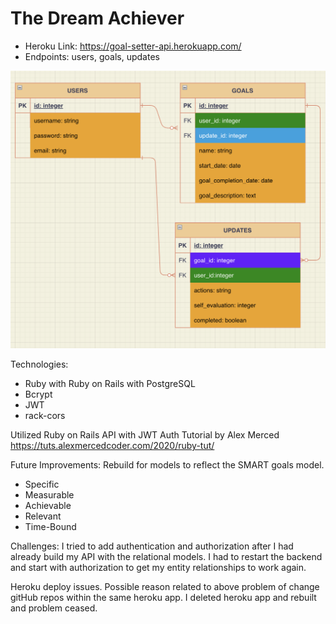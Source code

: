 # The Dream Achiever

* Heroku Link: https://goal-setter-api.herokuapp.com/
* Endpoints: users, goals, updates

![Entity Relationship Diagram](./ERD.png)

Technologies:
* Ruby with Ruby on Rails with PostgreSQL
* Bcrypt
* JWT
* rack-cors

Utilized Ruby on Rails API with JWT Auth Tutorial by Alex Merced
https://tuts.alexmercedcoder.com/2020/ruby-tut/

Future Improvements:
Rebuild for models to reflect the SMART goals model.
- Specific
- Measurable
- Achievable
- Relevant
- Time-Bound

Challenges:
I tried to add authentication and authorization after I had already build my API with the relational models. I had to restart the backend and start with authorization to get my entity relationships to work again.

Heroku deploy issues. Possible reason related to above problem of change gitHub repos within the same heroku app. I deleted heroku app and rebuilt and problem ceased.


